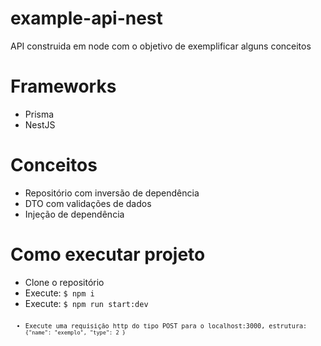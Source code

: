 # example-api-nest

API construida em node com o objetivo de exemplificar alguns conceitos

# Frameworks

<ul>
    <li>Prisma</li>
    <li>NestJS</li>
</ul>

# Conceitos

<ul>
    <li>Repositório com inversão de dependência</li>
    <li>DTO com validações de dados</li>
    <li>Injeção de dependência</li>
</ul>

# Como executar projeto

<ul>
    <li>Clone o repositório</li>
    <li>Execute: <code>$ npm i </code></li>
    <li>Execute: <code>$ npm run start:dev<code></li>
    <li>Execute uma requisição http do tipo POST para o localhost:3000, estrutura: <code> {"name": "exemplo", "type": 2 }</code></li>
</ul>
